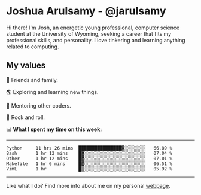 # Joshua Arulsamy - @jarulsamy

Hi there! I'm Josh, an energetic young professional, computer science student at the University of Wyoming, seeking a career that fits my professional skills, and personality. I love tinkering and learning anything related to computing.

## My values

:yellow_heart: Friends and family.

:earth_americas: Exploring and learning new things.

:book: Mentoring other coders.

:guitar: Rock and roll.

:bar_chart: **What I spent my time on this week:**

------
<!--START_SECTION:waka-->
```text
Python     11 hrs 26 mins  ████████████████▓░░░░░░░░   66.89 % 
Bash       1 hr 12 mins    █▓░░░░░░░░░░░░░░░░░░░░░░░   07.04 % 
Other      1 hr 12 mins    █▓░░░░░░░░░░░░░░░░░░░░░░░   07.01 % 
Makefile   1 hr 6 mins     █▓░░░░░░░░░░░░░░░░░░░░░░░   06.51 % 
VimL       1 hr            █▒░░░░░░░░░░░░░░░░░░░░░░░   05.92 % 
```
<!--END_SECTION:waka-->
------

Like what I do? Find more info about me on my personal [webpage](https://arulsamy.me).
